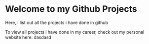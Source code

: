 # Welcome to my Github Projects

Here, i list out all the projects i have done in github

To view all projects i have done in my career, check out my personal website here: dasdasd

